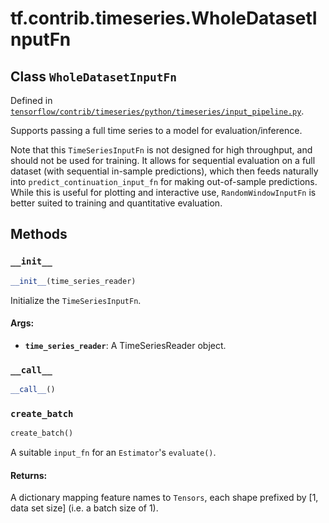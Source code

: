 <div itemscope itemtype="http://developers.google.com/ReferenceObject">
<meta itemprop="name" content="tf.contrib.timeseries.WholeDatasetInputFn" />
<meta itemprop="property" content="__call__"/>
<meta itemprop="property" content="__init__"/>
<meta itemprop="property" content="create_batch"/>
</div>

# tf.contrib.timeseries.WholeDatasetInputFn

## Class `WholeDatasetInputFn`





Defined in [`tensorflow/contrib/timeseries/python/timeseries/input_pipeline.py`](https://www.tensorflow.org/code/tensorflow/contrib/timeseries/python/timeseries/input_pipeline.py).

Supports passing a full time series to a model for evaluation/inference.

Note that this `TimeSeriesInputFn` is not designed for high throughput, and
should not be used for training. It allows for sequential evaluation on a full
dataset (with sequential in-sample predictions), which then feeds naturally
into `predict_continuation_input_fn` for making out-of-sample
predictions. While this is useful for plotting and interactive use,
`RandomWindowInputFn` is better suited to training and quantitative
evaluation.

## Methods

<h3 id="__init__"><code>__init__</code></h3>

``` python
__init__(time_series_reader)
```

Initialize the `TimeSeriesInputFn`.

#### Args:

* <b>`time_series_reader`</b>: A TimeSeriesReader object.

<h3 id="__call__"><code>__call__</code></h3>

``` python
__call__()
```



<h3 id="create_batch"><code>create_batch</code></h3>

``` python
create_batch()
```

A suitable `input_fn` for an `Estimator`'s `evaluate()`.

#### Returns:

A dictionary mapping feature names to `Tensors`, each shape
prefixed by [1, data set size] (i.e. a batch size of 1).




